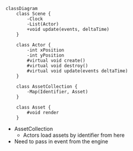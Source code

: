 ```mermaid
classDiagram
    class Scene {
        -Clock
        -List(Actor)
        +void update(events, deltaTime)
    }

    class Actor {
        -int xPosition
        -int yPosition
        #virtual void create()
        #virtual void destroy()
        #virtual void update(events deltaTime)
    }

    class AssetCollection {
        -Map(Identifier, Asset)
    }

    class Asset {
        #void render
    }
```
- AssetCollection
  - Actors load assets by identifier from here
- Need to pass in event from the engine